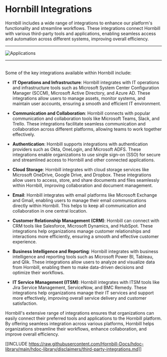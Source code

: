 # Hornbill Integrations

Hornbill includes a wide range of integrations to enhance our platform's functionality and streamline workflows. These integrations connect Hornbill with various third-party tools and applications, enabling seamless access and automation across different systems, improving overall efficiency. 

<hr>

![Applications](/_books/esp-fundamentals/about/images/integration_gallery.png)

<hr><br>
Some of the key integrations available within Hornbill include:

- __IT Operations and Infrastructure__: Hornbill integrates with IT operations and infrastructure tools such as Microsoft System Center Configuration Manager (SCCM), Microsoft Active Directory, and Azure AD. These integrations allow users to manage assets, monitor systems, and maintain user accounts, ensuring a smooth and efficient IT environment.

- __Communication and Collaboration__: Hornbill connects with popular communication and collaboration tools like Microsoft Teams, Slack, and Trello. These integrations facilitate seamless communication and collaboration across different platforms, allowing teams to work together effectively.

- __Authentication__: Hornbill supports integrations with authentication providers such as Okta, OneLogin, and Microsoft ADFS. These integrations enable organizations to use single sign-on (SSO) for secure and streamlined access to Hornbill and other connected applications.

- __Cloud Storage__: Hornbill integrates with cloud storage services like Microsoft OneDrive, Google Drive, and Dropbox. These integrations allow users to access, store, and share documents and files seamlessly within Hornbill, improving collaboration and document management.

- __Email__: Hornbill integrates with email platforms like Microsoft Exchange and Gmail, enabling users to manage their email communications directly within Hornbill. This helps to keep all communication and collaboration in one central location.

- __Customer Relationship Management (CRM)__: Hornbill can connect with CRM tools like Salesforce, Microsoft Dynamics, and HubSpot. These integrations help organizations manage customer relationships and interactions more efficiently, ensuring a smooth and effective customer experience.

- __Business Intelligence and Reporting__: Hornbill integrates with business intelligence and reporting tools such as Microsoft Power BI, Tableau, and Qlik. These integrations allow users to analyze and visualize data from Hornbill, enabling them to make data-driven decisions and optimize their workflows.

- __IT Service Management (ITSM)__: Hornbill integrates with ITSM tools like Jira Service Management, ServiceNow, and BMC Remedy. These integrations help organizations manage their IT services and support more effectively, improving overall service delivery and customer satisfaction.

Hornbill's extensive range of integrations ensures that organizations can easily connect their preferred tools and applications to the Hornbill platform. By offering seamless integration across various platforms, Hornbill helps organizations streamline their workflows, enhance collaboration, and improve overall efficiency.

[[INCLUDE https://raw.githubusercontent.com/Hornbill-Docs/hdoc-library/main/hdoc-library/disclaimers/third-party-integrations.md]]